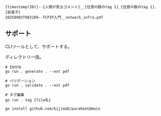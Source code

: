 ```
{timestamp(ID)}--{人間が見るコメント}__{任意の数のtag 1}_{任意の数のtag 1}.{拡張子}
20250903T083109--TCPIP入門__network_infra.pdf
```

## サポート

CLIツールとして、サポートする。

ディレクトリ一括。

```
# ID付与
go run . generate . --ext pdf

# バリデーション
go run . validate . --ext pdf

# タグ編集
go run . tag {file名}
```

```
go install github.com/kijimaD/parakeet@main
```
